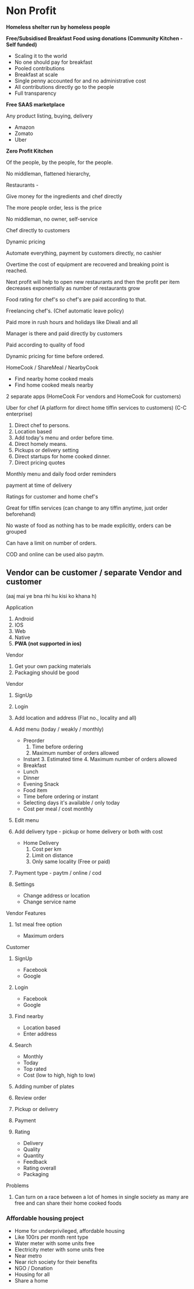 # Non Profit

**Homeless shelter run by homeless people**

**Free/Subsidised Breakfast Food using donations (Community Kitchen - Self funded)**

- Scaling it to the world
- No one should pay for breakfast
- Pooled contributions
- Breakfast at scale
- Single penny accounted for and no administrative cost
- All contributions directly go to the people
- Full transparency

**Free SAAS marketplace**

Any product listing, buying, delivery

- Amazon
- Zomato
- Uber

**Zero Profit Kitchen**

Of the people, by the people, for the people.

No middleman, flattened hierarchy,

Restaurants -

Give money for the ingredients and chef directly

The more people order, less is the price

No middleman, no owner, self-service

Chef directly to customers

Dynamic pricing

Automate everything, payment by customers directly, no cashier

Overtime the cost of equipment are recovered and breaking point is reached.

Next profit will help to open new restaurants and then the profit per item decreases exponentially as number of restaurants grow

Food rating for chef's so chef's are paid according to that.

Freelancing chef's. (Chef automatic leave policy)

Paid more in rush hours and holidays like Diwali and all

Manager is there and paid directly by customers

Paid according to quality of food

Dynamic pricing for time before ordered.

HomeCook / ShareMeal / NearbyCook

- Find nearby home cooked meals
- Find home cooked meals nearby

2 separate apps (HomeCook For vendors and HomeCook for customers)

Uber for chef (A platform for direct home tiffin services to customers) (C-C enterprise)

1. Direct chef to persons.
2. Location based
3. Add today's menu and order before time.
4. Direct homely means.
5. Pickups or delivery setting
6. Direct startups for home cooked dinner.
7. Direct pricing quotes

Monthly menu and daily food order reminders

payment at time of delivery

Ratings for customer and home chef's

Great for tiffin services (can change to any tiffin anytime, just order beforehand)

No waste of food as nothing has to be made explicitly, orders can be grouped

Can have a limit on number of orders.

COD and online can be used also paytm.

## Vendor can be customer / separate Vendor and customer

(aaj mai ye bna rhi hu kisi ko khana h)

Application

1. Android
2. IOS
3. Web
4. Native
5. **PWA (not supported in ios)**

Vendor

1. Get your own packing materials
2. Packaging should be good

Vendor

1. SignUp
2. Login
3. Add location and address (Flat no., locality and all)

4. Add menu (today / weakly / monthly)
    - Preorder
        1. Time before ordering
        2. Maximum number of orders allowed
    - Instant
        3. Estimated time
        4. Maximum number of orders allowed
    - Breakfast
    - Lunch
    - Dinner
    - Evening Snack
    - Food item
    - Time before ordering or instant
    - Selecting days it's available / only today
    - Cost per meal / cost monthly

5. Edit menu
6. Add delivery type - pickup or home delivery or both with cost
    - Home Delivery
        1. Cost per km
        2. Limit on distance
        3. Only same locality (Free or paid)

7. Payment type - paytm / online / cod

8. Settings
    - Change address or location
    - Change service name

Vendor Features

1. 1st meal free option

    - Maximum orders

Customer

1. SignUp
    - Facebook
    - Google

2. Login
    - Facebook
    - Google

3. Find nearby
    - Location based
    - Enter address

4. Search
    - Monthly
    - Today
    - Top rated
    - Cost (low to high, high to low)

5. Adding number of plates
6. Review order
7. Pickup or delivery
8. Payment
9. Rating
    - Delivery
    - Quality
    - Quantity
    - Feedback
    - Rating overall
    - Packaging

Problems

1. Can turn on a race between a lot of homes in single society as many are free and can share their home cooked foods

### Affordable housing project

- Home for underprivileged, affordable housing
- Like 100rs per month rent type
- Water meter with some units free
- Electricity meter with some units free
- Near metro
- Near rich society for their benefits
- NGO / Donation
- Housing for all
- Share a home
